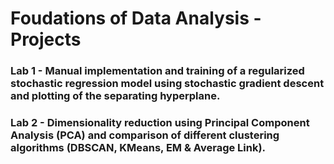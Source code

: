 # Foudations of Data Analysis - Projects

### Lab 1 - Manual implementation and training of a regularized stochastic regression model using stochastic gradient descent and plotting of the separating hyperplane.

### Lab 2 - Dimensionality reduction using Principal Component Analysis (PCA) and comparison of different clustering algorithms (DBSCAN, KMeans, EM & Average Link).
 
